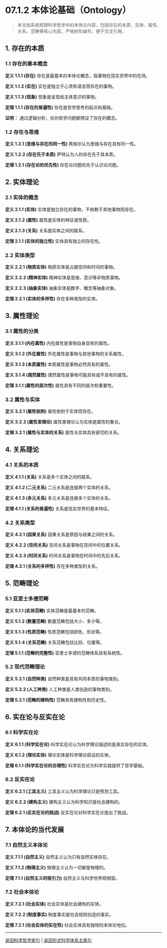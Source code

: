 # 07.1.2 本体论基础（Ontology）

> 本文档系统梳理科学哲学中的本体论内容，包括存在的本质、实体、属性、关系、范畴等核心内容，严格树形编号，便于交叉引用。

## 1. 存在的本质

### 1.1 存在的基本概念

**定义 1.1.1 (存在)**
存在是最基本的本体论概念，指事物在现实世界中的在场。

**定义 1.1.2 (实在)**
实在是独立于心灵和语言而存在的事物。

**定义 1.1.3 (现象)**
现象是呈现给主体意识的事物。

**定理 1.1.1 (存在的普遍性)**
存在是哲学思考的起点和基础。

**证明：** 通过逻辑分析，任何哲学问题都预设了存在的概念。

### 1.2 存在与思维

**定义 1.2.1 (思维与存在的同一性)**
黑格尔认为思维与存在具有同一性。

**定义 1.2.2 (存在先于本质)**
萨特认为人的存在先于其本质。

**定理 1.2.1 (存在论的优先性)**
存在论问题优先于认识论问题。

## 2. 实体理论

### 2.1 实体的概念

**定义 2.1.1 (实体)**
实体是独立存在的事物，不依赖于其他事物而存在。

**定义 2.1.2 (属性)**
属性是实体的特征或性质。

**定义 2.1.3 (关系)**
关系是实体之间的联系。

**定理 2.1.1 (实体的独立性)**
实体具有独立的存在性。

### 2.2 实体类型

**定义 2.2.1 (物质实体)**
物质实体是占据空间和时间的事物。

**定义 2.2.2 (精神实体)**
精神实体是思维、意识等非物质事物。

**定义 2.2.3 (抽象实体)**
抽象实体是数字、概念等抽象对象。

**定理 2.2.1 (实体的多样性)**
存在多种类型的实体。

## 3. 属性理论

### 3.1 属性的分类

**定义 3.1.1 (内在属性)**
内在属性是事物自身具有的属性。

**定义 3.1.2 (外在属性)**
外在属性是事物与其他事物的关系属性。

**定义 3.1.3 (本质属性)**
本质属性是事物必然具有的属性。

**定义 3.1.4 (偶然属性)**
偶然属性是事物可能具有或不具有的属性。

**定理 3.1.1 (属性的层次性)**
属性具有不同的层次和重要性。

### 3.2 属性与实体

**定义 3.2.1 (属性依附)**
属性依附于实体而存在。

**定义 3.2.2 (属性束理论)**
属性束理论认为实体是属性的集合。

**定理 3.2.1 (属性与实体的关系)**
属性与实体具有密切的关系。

## 4. 关系理论

### 4.1 关系的本质

**定义 4.1.1 (关系)**
关系是多个实体之间的联系。

**定义 4.1.2 (二元关系)**
二元关系是连接两个实体的关系。

**定义 4.1.3 (多元关系)**
多元关系是连接多个实体的关系。

**定理 4.1.1 (关系的普遍性)**
关系是现实世界的基本特征。

### 4.2 关系类型

**定义 4.2.1 (因果关系)**
因果关系是原因与结果之间的关系。

**定义 4.2.2 (空间关系)**
空间关系是事物在空间中的位置关系。

**定义 4.2.3 (时间关系)**
时间关系是事物在时间中的先后关系。

**定理 4.2.1 (关系的多样性)**
存在多种类型的关系。

## 5. 范畴理论

### 5.1 亚里士多德范畴

**定义 5.1.1 (实体范畴)**
实体范畴是最基本的范畴。

**定义 5.1.2 (数量范畴)**
数量范畴包括大小、多少等。

**定义 5.1.3 (性质范畴)**
性质范畴包括颜色、形状等。

**定义 5.1.4 (关系范畴)**
关系范畴包括比较、位置等。

**定理 5.1.1 (范畴的完整性)**
亚里士多德的范畴体系具有系统性。

### 5.2 现代范畴理论

**定义 5.2.1 (自然种类)**
自然种类是具有共同本质的事物类别。

**定义 5.2.2 (人工种类)**
人工种类是人类创造的事物类别。

**定理 5.2.1 (范畴的建构性)**
范畴具有建构性和历史性。

## 6. 实在论与反实在论

### 6.1 科学实在论

**定义 6.1.1 (科学实在论)**
科学实在论认为科学理论描述的是真实存在的实体。

**定义 6.1.2 (理论实体)**
理论实体是科学理论假设的实体。

**定理 6.1.1 (科学实在论的合理性)**
科学实在论为科学实践提供了哲学基础。

### 6.2 反实在论

**定义 6.2.1 (工具主义)**
工具主义认为科学理论只是预测工具。

**定义 6.2.2 (建构主义)**
建构主义认为科学知识是社会建构的。

**定理 6.2.1 (反实在论的挑战)**
反实在论对科学实在论提出了挑战。

## 7. 本体论的当代发展

### 7.1 自然主义本体论

**定义 7.1.1 (自然主义)**
自然主义认为只有自然实体存在。

**定义 7.1.2 (物理主义)**
物理主义认为一切都是物理的。

**定理 7.1.1 (自然主义的吸引力)**
自然主义与科学世界观相容。

### 7.2 社会本体论

**定义 7.2.1 (社会实体)**
社会实体是社会建构的实体。

**定义 7.2.2 (制度事实)**
制度事实是社会规则创造的事实。

**定理 7.2.1 (社会实体的实在性)**
社会实体具有独特的本体论地位。

---

[返回科学哲学索引](README.md) | [返回形式科学体系主索引](../README.md)
